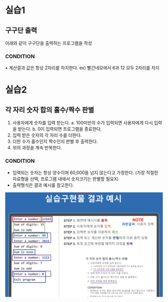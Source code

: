 # 실습1
## 구구단 출력

아래와 같이 구구단을 출력하는 프로그램을 작성

### CONDITION
• 계산결과 값은 항상 2자리를 차지한다.
ex) 빨간네모에서 6과 12 모두 2자리를 차지


# 실습2
## 각 자리 숫자 합의 홀수/짝수 판별

1. 사용자에게 숫자를 입력 받는다.
    a. 100미만의 수가 입력되면 사용자에게 다시 입력을 받는다.
    b. 0이 입력되면 프로그램을 종료한다.
2. 입력 받은 숫자의 각 자리 수를 더한다.
3. 더한 수가 홀수인지 짝수인지 판별 후 출력한다.
4. 위의 과정을 계속 반복한다.

### CONDITION
- 입력되는 숫자는 항상 양수이며 60,000을 넘지 않는다고 가정한다.
(가장 적절한 자료형을 선택, 프로그램 내에서 숫자크기는 판별할 필요X)
- 출력형식은 결과 예시를 참고한다.

![결과 예시](prac2.png)
